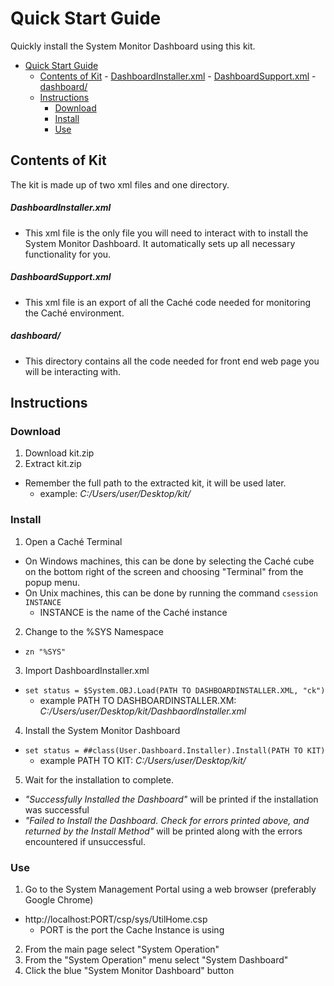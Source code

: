 # Quick Start Guide
Quickly install the System Monitor Dashboard using this kit.

<!-- TOC depthFrom:1 depthTo:6 withLinks:1 updateOnSave:1 orderedList:0 -->

- [Quick Start Guide](#quick-start-guide)
	- [Contents of Kit](#contents-of-kit)
				- [DashboardInstaller.xml](#dashboardinstallerxml)
				- [DashboardSupport.xml](#dashboardsupportxml)
				- [dashboard/](#dashboard)
	- [Instructions](#instructions)
		- [Download](#download)
		- [Install](#install)
		- [Use](#use)

<!-- /TOC -->

## Contents of Kit
The kit is made up of two xml files and one directory.

##### DashboardInstaller.xml
  - This xml file is the only file you will need to interact with to install the System Monitor Dashboard. It automatically sets up all necessary functionality for you.

##### DashboardSupport.xml
  - This xml file is an export of all the Caché code needed for monitoring the Caché environment.

##### dashboard/
  - This directory contains all the code needed for front end web page you will be interacting with.

## Instructions

### Download
 1. Download kit.zip
 2. Extract kit.zip
   - Remember the full path to the extracted kit, it will be used later.
     - example:  *C:/Users/user/Desktop/kit/*

### Install
 1. Open a Caché Terminal
   - On Windows machines, this can be done by selecting the Caché cube on the bottom right of the screen and choosing "Terminal" from the popup menu.
   - On Unix machines, this can be done by running the command `csession INSTANCE`
     - INSTANCE is the name of the Caché instance
 2. Change to the %SYS Namespace
   - `zn "%SYS"`
 3. Import DashboardInstaller.xml
   - `set status = $System.OBJ.Load(PATH TO DASHBOARDINSTALLER.XML, "ck")`
      - example PATH TO DASHBOARDINSTALLER.XM: *C:/Users/user/Desktop/kit/DashbaordInstaller.xml*
 4. Install the System Monitor Dashboard
   - `set status = ##class(User.Dashboard.Installer).Install(PATH TO KIT)`
     - example PATH TO KIT: *C:/Users/user/Desktop/kit/*
 5. Wait for the installation to complete.
   - *"Successfully Installed the Dashboard"* will be printed if the installation was successful
   - *"Failed to Install the Dashboard. Check for errors printed above, and returned by the Install Method"* will be printed along with the errors encountered if unsuccessful.

### Use
 1. Go to the System Management Portal using a web browser (preferably Google Chrome)
   - http://localhost:PORT/csp/sys/UtilHome.csp
     - PORT is the port the Cache Instance is using
 2. From the main page select "System Operation"
 3. From the "System Operation" menu select "System Dashboard"
 4. Click the blue "System Monitor Dashboard" button
